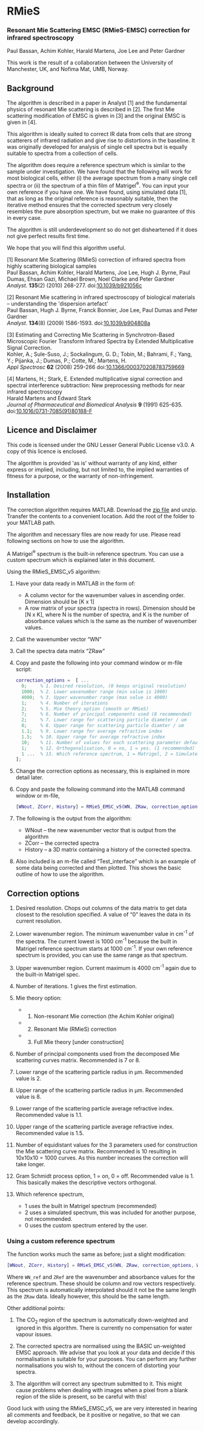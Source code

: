 # RMieS #

### Resonant Mie Scattering EMSC (RMieS-EMSC) correction for infrared spectroscopy ###

Paul Bassan, Achim Kohler, Harald Martens, Joe Lee and Peter Gardner

This work is the result of a collaboration between the University of Manchester, UK, and Nofima Mat, UMB, Norway.

## Background ##

The algorithm is described in a paper in Analyst [1] and the fundamental physics of resonant Mie scattering is described in [2]. The first Mie scattering modification of EMSC is given in [3] and the original EMSC is given in [4]. 

This algorithm is ideally suited to correct IR data from cells that are strong scatterers of infrared radiation and give rise to distortions in the baseline. It was originally developed for analysis of single cell spectra but is equally suitable to spectra from a collection of cells. 

The algorithm does require a reference spectrum which is similar to the sample under investigation. We have found that the following will work for most biological cells, either (i) the average spectrum from a many single cell spectra or (ii) the spectrum of a thin film of Matrigel<sup>&reg;</sup>. You can input your own reference if you have one. We have found, using simulated data [1], that as long as the original reference is reasonably suitable, then the iterative method ensures that the corrected spectrum very closely resembles the pure absorption spectrum, but we make no guarantee of this in every case. 

The algorithm is still underdevelopment so do not get disheartened if it does not give perfect results first time. 

We hope that you will find this algorithm useful.


[1]
Resonant Mie Scattering (RMieS) correction of infrared spectra from highly scattering biological samples    
Paul Bassan, Achim Kohler, Harald Martens, Joe Lee, Hugh J. Byrne, Paul Dumas, Ehsan Gazi, Michael Brown, Noel Clarke and Peter Gardner      
*Analyst*. **135**(2) (2010) 268-277. doi:[10.1039/b921056c](https://doi.org/10.1039/b921056c)

[2]
Resonant Mie scattering in infrared spectroscopy of biological materials &ndash; understanding the 'dispersion artefact'   
Paul Bassan, Hugh J. Byrne, Franck Bonnier, Joe Lee, Paul Dumas and Peter Gardner   
*Analyst*. **134**(8) (2009) 1586-1593. doi:[10.1039/b904808a](https://doi.org/10.1039/b904808a)    

[3]
Estimating and Correcting Mie Scattering in Synchrotron-Based Microscopic Fourier Transform Infrared Spectra by Extended Multiplicative Signal Correction.   
Kohler, A.; Sule-Suso, J.; Sockalingum, G. D.; Tobin, M.; Bahrami, F.; Yang, Y.; Pijanka, J.; Dumas, P.; Cotte, M.; Martens, H.    
*Appl Spectrosc* **62** (2008) 259-266 doi:[10.1366/000370208783759669](https://doi.org/10.1366/000370208783759669)

[4]
Martens, H.; Stark, E. 
Extended multiplicative signal correction and spectral interference subtraction: New preprocessing methods for near infrared spectroscopy   
Harald Martens and Edward Stark   
*Journal of Pharmaceutical and Biomedical Analysis* **9** (1991) 625-635. doi:[10.1016/0731-7085(91)80188-F](https://doi.org/10.1016/0731-7085(91)80188-F)  

## Licence and Disclaimer ##

This code is licensed under the GNU Lesser General Public License v3.0. A copy of this licence is enclosed. 
   
The algorithm is provided 'as is' without warranty of any kind, either express or implied, including, but not limited to, the implied warranties of fitness for a purpose, or the warranty of non-infringement. 

## Installation ##

The correction algorithm requires MATLAB. Download the [zip file](https://github.com/GardnerLabUoM/RMieS/archive/master.zip) and unzip. Transfer the contents to a convenient location. Add the root of the folder to your MATLAB path. 

The algorithm and necessary files are now ready for use. Please read following sections on how to use the algorithm.

A Matrigel<sup>&reg;</sup> spectrum is the built-in reference spectrum. You can use a custom spectrum which is explained later in this document.

Using the RMieS\_EMSC\_v5 algorithm:

1. Have your data ready in MATLAB in the form of:
	- A column vector for the wavenumber values in ascending order. Dimension should be [K x 1]
	- A row matrix of your spectra (spectra in rows). Dimension should be [N x K], where N is the number of spectra, and K is the number of absorbance values which is the same as the number of wavenumber values.

2. Call the wavenumber vector “WN”

3. Call the spectra data matrix “ZRaw”

4. Copy and paste the following into your command window or m-file script:

    ```matlab
    correction_options =  [ ...              
      0;  	 % 1. Desired resolution, (0 keeps original resolution)              
      1000;  % 2. Lower wavenumber range (min value is 1000)        
      4000;  % 3. Upper wavenumber range (max value is 4000)   
      1;  	 % 4. Number of iterations   
      2;     % 5. Mie theory option (smooth or RMieS)   
      7;     % 6. Number of principal components used (8 recommended)   
      2;     % 7. Lower range for scattering particle diameter / um   
      8;     % 8. Upper range for scattering particle diamter / um   
      1.1;   % 9. Lower range for average refractive index   
      1.5;   % 10. Upper range for average refractive index   
      10;    % 11. Number of values for each scattering parameter default 10   
      1;     % 12. Orthogonalisation, 0 = no, 1 = yes. (1 recommended)   
      1 ...  % 13. Which reference spectrum, 1 = Matrigel, 2 = Simulated   
    ];
    ```

1. Change the correction options as necessary, this is explained in more detail later.

6. Copy and paste the following command into the MATLAB command window or m-file, 
 
    ```matlab
    [WNout, ZCorr, History] = RMieS_EMSC_v5(WN, ZRaw, correction_options);
	```

7. The following is the output from the algorithm:
	- WNout – the new wavenumber vector that is output from the algorithm
	- ZCorr – the corrected spectra
	- History – a 3D matrix containing a history of the corrected spectra.

8. Also included is an m-file called “Test_interface” which is an example of some data being corrected and then plotted. This shows the basic outline of how to use the algorithm.


## Correction options ##

1. Desired resolution. Chops out columns of the data matrix to get data closest to the resolution specified. A value of “0” leaves the data in its current resolution.

2. Lower wavenumber region. The minimum wavenumber value in cm<sup>-1</sup> of the spectra. The current lowest is 1000 cm<sup>-1</sup> because the built in Matrigel reference spectrum starts at 1000 cm<sup>-1</sup>. If your own reference spectrum is provided, you can use the same range as that spectrum.

3. Upper wavenumber region. Current maximum is 4000 cm<sup>-1</sup> again due to the built-in Matrigel spec.

4. Number of iterations. 1 gives the first estimation.

5. Mie theory option:
	- 1. Non-resonant Mie correction (the Achim Kohler original)
	- 2. Resonant Mie (RMieS) correction
	- 3. Full Mie theory [under construction]

6. Number of principal components used from the decomposed Mie scattering curves matrix. Recommended is 7 or 8.

7. Lower range of the scattering particle radius in µm. Recommended value is 2.

8. Upper range of the scattering particle radius in µm. Recommended value is 8.

9. Lower range of the scattering particle average refractive index. Recommended value is 1.1.

10. Upper range of the scattering particle average refractive index. Recommended value is 1.5.

11. Number of equidistant values for the 3 parameters used for construction the Mie scattering curve matrix. Recommended is 10 resulting in 10x10x10 = 1000 curves. As this number increases the correction will take longer.

12. Gram Schmidt process option, 1 = on, 0 = off. Recommended value is 1. This basically makes the descriptive vectors orthogonal.

13. Which reference spectrum,
	- 1 uses the built in Matrigel spectrum (recommended)
	- 2 uses a simulated spectrum, this was included for another purpose, not recommended.
	- 0 uses the custom spectrum entered by the user.


### Using a custom reference spectrum ###

The function works much the same as before; just a slight modification:

```matlab
[WNout, ZCorr, History] = RMieS_EMSC_v5(WN, ZRaw, correction_options, WN_ref, ZRef);
```

Where ```WN_ref``` and ```ZRef``` are the wavenumber and absorbance values for the reference spectrum. These should be column and row vectors respectively. This spectrum is automatically interpolated should it not be the same length as the ```ZRaw``` data. Ideally however, this should be the same length.


Other additional points:

1. The CO<sub>2</sub> region of the spectrum is automatically down-weighted and ignored in this algorithm. There is currently no compensation for water vapour issues.

2. The corrected spectra are normalised using the BASIC un-weighted EMSC approach. We advise that you look at your data and decide if this normalisation is suitable for your purposes. You can perform any further normalisations you wish to, without the concern of distorting your spectra.

3. The algorithm will correct any spectrum submitted to it. This might cause problems when dealing with images when a pixel from a blank region of the slide is present, so be careful with this!



Good luck with using the RMieS\_EMSC\_v5, we are very interested in hearing all comments and feedback, be it positive or negative, so that we can develop accordingly.

